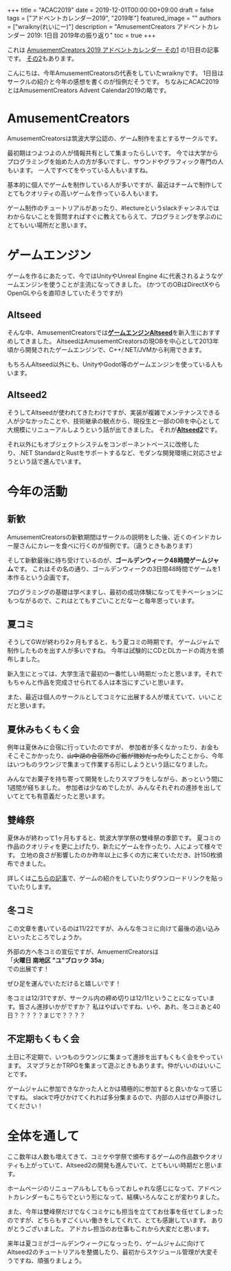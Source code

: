 +++
title =  "ACAC2019"
date = 2019-12-01T00:00:00+09:00
draft = false
tags = ["アドベントカレンダー2019", "2019年"]
featured_image = ""
authors = ["wraikny(れいにー)"]
description = "AmusementCreators アドベントカレンダー 2019: 1日目 2019年の振り返り"
toc = true
+++

これは [AmusementCreators 2019 アドベントカレンダー その1](https://adventar.org/calendars/4152) の1日目の記事です。
[その2](https://adventar.org/calendars/4561)もあります。

こんにちは、今年AmusementCreatorsの代表をしていたwraiknyです。
1日目はサークルの紹介と今年の感想を書くのが恒例だそうです。
ちなみにACAC2019とはAmusementCreators Advent Calendar2019の略です。

# AmusementCreators
AmusementCreatorsは筑波大学公認の、ゲーム制作を主とするサークルです。

最初期はつよつよの人が情報共有として集まったらしいです。
今では大学からプログラミングを始めた人の方が多いですし、サウンドやグラフィック専門の人もいます。
一人ですべてをやっている人もいますね。

基本的に個人でゲームを制作している人が多いですが、最近はチームで制作してとてもクオリティの高いゲームを作っている人もいます。

ゲーム制作のチュートリアルがあったり、#lectureというslackチャンネルではわからないことを質問すればすぐに教えてもらえて、プログラミングを学ぶのにとてもいい場所だと思います。

# ゲームエンジン
ゲームを作るにあたって、今ではUnityやUnreal Engine 4に代表されるようなゲームエンジンを使うことが主流になってきました。
(かつてのOBはDirectXやらOpenGLやらを直叩きしていたそうですが)

## Altseed
そんな中、AmusementCreatorsでは[**ゲームエンジンAltseed**](http://altseed.github.io/)を新入生におすすめしてきました。
AltseedはAmusementCreatorsの現OBを中心として2013年頃から開発されたゲームエンジンで、C++/.NET/JVMから利用できます。

もちろんAltseed以外にも、UnityやGodot等のゲームエンジンを使っている人もいます。

## Altseed2
そうしてAltseedが使われてきたわけですが、実装が複雑でメンテナンスできる人が少なかったことや、技術継承の観点から、現役生と一部のOBを中心として大規模にリニューアルしようという話が出てきました。
それが[**Altseed2**](https://github.com/altseed/altseed2)です。

それ以外にもオブジェクトシステムをコンポーネントベースに改修したり、.NET StandardとRustをサポートするなど、モダンな開発環境に対応させようという話で進んでいます。


# 今年の活動
## 新歓
AmusementCreatorsの新歓期間はサークルの説明をした後、近くのインドカレー屋さんにカレーを食べに行くのが恒例です。（違うときもあります）

そして新歓最後に待ち受けているのが、**ゴールデンウィーク48時間ゲームジャム**です。
これはその名の通り、ゴールデンウィークの3日間48時間でゲームを1本作るという企画です。

プログラミングの基礎は学べますし、最初の成功体験になってモチベーションにもつながるので、これはとてもすごいことだなーと毎年思っています。

## 夏コミ
そうしてGWが終わり2ヶ月もすると、もう夏コミの時期です。
ゲームジャムで制作したものを出す人が多いですね。
今年は試験的にCDとDLカードの両方を頒布しました。

新入生にとっては、大学生活で最初の一番忙しい時期だったと思います。それでもちゃんと作品を完成させられてる人は本当にすごいと思います。

また、最近は個人のサークルとしてコミケに出展する人が増えていて、いいことだと思います。

## 夏休みもくもく会
例年は夏休みに合宿に行っていたのですが、
参加者が多くなかったり、お金もそこそこかかったり、<strike>山中湖の合宿所のご飯が微妙だったり</strike>したことから、今年はいつものラウンジで集まって作業する形にしようという話になりました。

みんなでお菓子を持ち寄って開発をしたりスマブラをしながら、あっという間に1週間が経ちました。
参加者は少なめでしたが、みんなそれぞれの進捗を出していてとても有意義だったと思います。

## 雙峰祭
夏休みが終わって1ヶ月もすると、筑波大学学祭の雙峰祭の季節です。
夏コミの作品のクオリティを更に上げたり、新たにゲームを作ったり、人によって様々です。
立地の良さが影響したのか昨年以上に多くの方に来ていただき、計150枚頒布できました。

詳しくは[こちらの記事](https://www.amusement-creators.info/post/news/sohosai2019/)で、ゲームの紹介をしていたりダウンロードリンクを貼っていたりします。


## 冬コミ
この文章を書いているのは11/22ですが、みんな冬コミに向けて最後の追い込みといったところでしょうか。

外部の方へ冬コミの宣伝ですが、AmuementCreatorsは  
「**火曜日 南地区 "ユ"ブロック 35a**」  
での出展です！

ぜひ足を運んでいただけると嬉しいです！

冬コミは12/31ですが、サークル内の締め切りは12/11ということになっています。皆さん進捗いかがですか？
私はやばいですね、いや、あれ、冬コミあと40日？？？？？まじで？？？？

## 不定期もくもく会
土日に不定期で、いつものラウンジに集まって進捗を出すもくもく会をやっています。
スマブラとかTRPGを集まって遊ぶときもあります。仲がいいのはいいことです。

ゲームジャムに参加できなかった人とかは積極的に参加すると良いかなって感じですね。
slackで呼びかけてくれれば多分集まるので、内部の人はぜひ声掛けしてください！

# 全体を通して
ここ数年は人数も増えてきて、コミケや学祭で頒布するゲームの作品数やクオリティも上がっていて、Altseed2の開発も進んでいて、とてもいい時期だと思います。

ホームページのリニューアルもしてもらっておしゃれな感じになって、アドベントカレンダーもこちらでという形になって、結構いろんなことが変わりました。

また、今年は雙峰祭だけでなくコミケにも担当を立ててお仕事を任せてしまったのですが、どちらもすごくいい働きをしてくれて、とても感謝しています。
ありがとうございました。
アドカレ担当のお仕事もこれから大変だと思います。

来年は夏コミがゴールデンウィークになっったり、ゲームジャムに向けてAltseed2のチュートリアルを整備したり、最初からスケジュール管理が大変そうですね、頑張りましょう。
